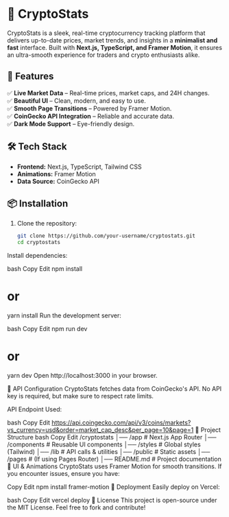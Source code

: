 # 🚀 CryptoStats  

CryptoStats is a sleek, real-time cryptocurrency tracking platform that delivers up-to-date prices, market trends, and insights in a **minimalist and fast** interface. Built with **Next.js, TypeScript, and Framer Motion**, it ensures an ultra-smooth experience for traders and crypto enthusiasts alike.  

## 🌟 Features  

✅ **Live Market Data** – Real-time prices, market caps, and 24H changes.  
✅ **Beautiful UI** – Clean, modern, and easy to use.  
✅ **Smooth Page Transitions** – Powered by Framer Motion.  
✅ **CoinGecko API Integration** – Reliable and accurate data.  
✅ **Dark Mode Support** – Eye-friendly design.  

## 🛠️ Tech Stack  

- **Frontend:** Next.js, TypeScript, Tailwind CSS  
- **Animations:** Framer Motion  
- **Data Source:** CoinGecko API  

## 📦 Installation  

1. Clone the repository:  
   ```bash
   git clone https://github.com/your-username/cryptostats.git
   cd cryptostats
Install dependencies:

bash
Copy
Edit
npm install
# or
yarn install
Run the development server:

bash
Copy
Edit
npm run dev
# or
yarn dev
Open http://localhost:3000 in your browser.

🔗 API Configuration
CryptoStats fetches data from CoinGecko's API. No API key is required, but make sure to respect rate limits.

API Endpoint Used:

bash
Copy
Edit
https://api.coingecko.com/api/v3/coins/markets?vs_currency=usd&order=market_cap_desc&per_page=10&page=1
📌 Project Structure
bash
Copy
Edit
/cryptostats
│── /app           # Next.js App Router
│── /components    # Reusable UI components
│── /styles        # Global styles (Tailwind)
│── /lib           # API calls & utilities
│── /public        # Static assets
│── /pages         # (If using Pages Router)
│── README.md      # Project documentation
🎨 UI & Animations
CryptoStats uses Framer Motion for smooth transitions. If you encounter issues, ensure you have:

Copy
Edit
npm install framer-motion
🚀 Deployment
Easily deploy on Vercel:

bash
Copy
Edit
vercel deploy
📜 License
This project is open-source under the MIT License. Feel free to fork and contribute!


